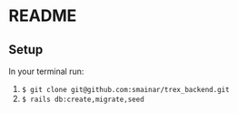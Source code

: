 # README

## Setup

In your terminal run:
1. `$ git clone git@github.com:smainar/trex_backend.git`
2. `$ rails db:create,migrate,seed`
